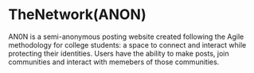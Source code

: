 
# TheNetwork(ANON)
AN0N is a semi-anonymous posting website created following the Agile methodology for college students: a space to connect and interact while protecting their identities. Users have the ability to make posts, join communities and interact with memebers of those communities.
